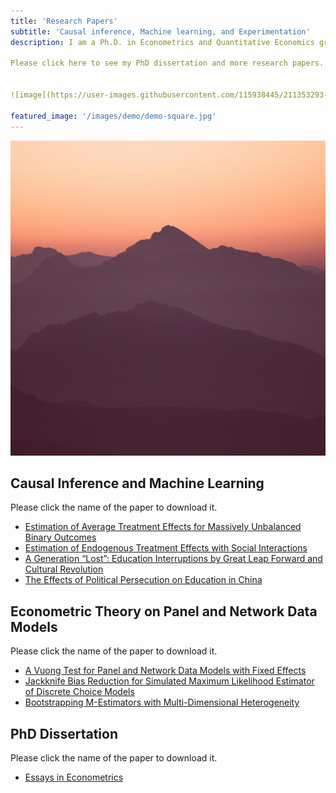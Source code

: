 ```yaml
---
title: 'Research Papers'
subtitle: 'Causal inference, Machine learning, and Experimentation'
description: I am a Ph.D. in Econometrics and Quantitative Economics graduate from UCLA. My research is about applying machine learning techniques to economic studies. Specifically, I worked on different data structure models, including panel data, cross-sectional data, time series data, and network data. Because these data structure models in economic studies are becoming more and more complex, there is no existing econometric method to estimate them. My research is to incorporate the most recent machine learning techniques into traditional econometric methods and solve important, unanswered economic problems. I have published academic papers in top econometric journals. One example is to estimate average treatment effects for massively imbalanced data. This paper is motivated by a consulting case provided to Amazon. Amazon encountered difficulty developing price strategies because the manager did not know how to estimate price elasticity with massively imbalanced data. Existing machine learning algorithms, for example, logistic regression, do not consider the imbalancedness and induce bias in the estimation. I provided bias-corrected price elasticities for Amazon and helped them develop the best price strategies for commodities with different price elasticities. 

Please click here to see my PhD dissertation and more research papers.


![image](https://user-images.githubusercontent.com/115938445/211353293-d88ab7d0-d746-4888-9b92-5bae3a24976a.png)

featured_image: '/images/demo/demo-square.jpg'
---
```

![](/images/demo/demo-square.jpg)

## Causal Inference and Machine Learning

Please click the name of the paper to download it.

* [Estimation of Average Treatment Effects for Massively Unbalanced Binary Outcomes](https://github.com/Lilyliu8262/Lily-s-Website/blob/main/Paper/Rare_Events.pdf)
* [Estimation of Endogenous Treatment Effects with Social Interactions](https://github.com/Lilyliu8262/Lily-s-Website/blob/main/Paper/Network_Effects.pdf)
* [A Generation “Lost”: Education Interruptions by Great Leap Forward and Cultural Revolution](https://github.com/Lilyliu8262/Lily-s-Website/blob/main/Paper/Education.pdf)
* [The Effects of Political Persecution on Education in China](https://github.com/Lilyliu8262/Lily-s-Website/blob/main/Paper/Political_Persecution.pdf)



## Econometric Theory on Panel and Network Data Models

Please click the name of the paper to download it.

* [A Vuong Test for Panel and Network Data Models with Fixed Effects](https://github.com/Lilyliu8262/Lily-s-Website/blob/main/Paper/Selection_Test.pdf)
* [Jackknife Bias Reduction for Simulated Maximum Likelihood Estimator of Discrete Choice Models](https://github.com/Lilyliu8262/Lily-s-Website/blob/main/Paper/Jackknife.pdf)
* [Bootstrapping M-Estimators with Multi-Dimensional Heterogeneity](https://github.com/Lilyliu8262/Lily-s-Website/blob/main/Paper/Bootstrap.pdf)

## PhD Dissertation


Please click the name of the paper to download it.

* [Essays in Econometrics](https://github.com/Lilyliu8262/econ/blob/main/Paper/Essays%20in%20Econometrics.pdf)
